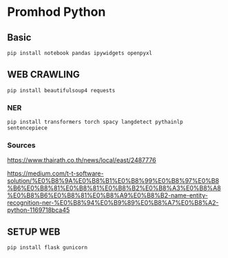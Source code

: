 # Promhod Python
## Basic
```python
pip install notebook pandas ipywidgets openpyxl
```
## WEB CRAWLING
```
pip install beautifulsoup4 requests
```


### NER
```
pip install transformers torch spacy langdetect pythainlp sentencepiece
```

### Sources
https://www.thairath.co.th/news/local/east/2487776

https://medium.com/t-t-software-solution/%E0%B8%9A%E0%B8%B1%E0%B8%99%E0%B8%97%E0%B8%B6%E0%B8%81%E0%B8%81%E0%B8%B2%E0%B8%A3%E0%B8%A8%E0%B8%B6%E0%B8%81%E0%B8%A9%E0%B8%B2-name-entity-recognition-ner-%E0%B8%94%E0%B9%89%E0%B8%A7%E0%B8%A2-python-1169718bca45 

## SETUP WEB
```
pip install flask gunicorn
```

